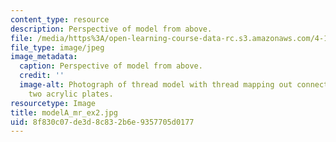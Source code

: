 ```yaml
---
content_type: resource
description: Perspective of model from above.
file: /media/https%3A/open-learning-course-data-rc.s3.amazonaws.com/4-111-introduction-to-architecture-environmental-design-spring-2014/8f830c07de3d8c832b6e9357705d0177_modelA_mr_ex2.jpg
file_type: image/jpeg
image_metadata:
  caption: Perspective of model from above.
  credit: ''
  image-alt: Photograph of thread model with thread mapping out connections between
    two acrylic plates.
resourcetype: Image
title: modelA_mr_ex2.jpg
uid: 8f830c07-de3d-8c83-2b6e-9357705d0177
---
```

